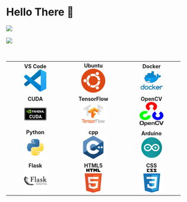 <h1 align="left"> Hello There 👋 </h1>

![](https://github-readme-stats.vercel.app/api?username=OrientoNubo&show_icons=true&count_private=true&hide_rank=false&hide=prs&bg_color=30,F4A7B9,6A4C9C&title_color=fff&text_color=fff&hide_border=true)

![](https://github-readme-stats.vercel.app/api/top-langs/?username=OrientoNubo&layout=compact&hide=javascript,css,scss&langs_count=4&bg_color=60,6A4C9C,904e95&title_color=fff&text_color=fff&hide_border=true&card_width=445)

<br>
<table>
<tbody>
<tr>
<td align="center" width="20%">
<span><b><center>VS Code</center></b></span> 
<img height=60px src="https://github.com/github/explore/blob/main/topics/visual-studio-code/visual-studio-code.png"> 
</td>

<td align="center" width="20%">
<span><b><center>Ubuntu</center></b></span> 
<img height=65px src="https://github.com/github/explore/blob/main/topics/ubuntu/ubuntu.png"> 
</td>

<td align="center" width="20%">
<span><b><center>Docker</center></b></span> 
<img height=60px src="https://github.com/github/explore/blob/main/topics/docker/docker.png"> 
</td>
</tr>
  
<tr>
<td align="center" width="20%">
<span><b><center>CUDA</center></b></span> 
<img height=65px src="https://github.com/github/explore/blob/main/topics/cuda/cuda.png"> 
</td>

<td align="center" width="20%">
<span><b><center>TensorFlow</center></b></span> 
<img height=65px src="https://github.com/github/explore/blob/main/topics/tensorflow/tensorflow.png"> 
</td>

<td align="center" width="20%">
<span><b><center>OpenCV</center></b></span> 
<img height=65px src="https://github.com/github/explore/blob/main/topics/opencv/opencv.png"> 
</td>
</tr>

<tr>
<td align="center" width="20%">
<span><b><center>Python</center></b></span> 
<img height=65px src="https://github.com/github/explore/blob/main/topics/python/python.png"> 
</td>
  
<td align="center" width="20%">
<span><b><center>cpp</center></b></span> 
<img height=65px src="https://github.com/github/explore/blob/main/topics/cpp/cpp.png"> 
</td>

<td align="center" width="20%">
<span><b><center>Arduino</center></b></span> 
<img height=60px src="https://github.com/github/explore/blob/main/topics/arduino/arduino.png"> 
</td>
</tr>

<tr>
<td align="center" width="20%">
<span><b><center>Flask</center></b></span> 
<img height=65px src="https://github.com/github/explore/blob/main/topics/flask/flask.png"> 
</td>
  
<td align="center" width="20%">
<span><b><center>HTML5</center></b></span> 
<img height=65px src="https://github.com/github/explore/blob/main/topics/html/html.png"> 
</td>

<td align="center" width="20%">
<span><b><center>CSS</center></b></span> 
<img height=65px src="https://github.com/github/explore/blob/main/topics/css/css.png"> 
</td>
</tr>

</tbody>
</table>

